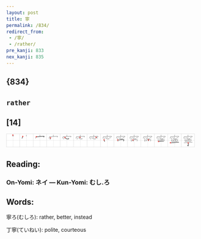 ```yaml
---
layout: post
title: 寧
permalink: /834/
redirect_from:
 - /寧/
 - /rather/
pre_kanji: 833
nex_kanji: 835
---
```


## {834}

## `rather`

## [14]

<div class="stroke"><img src="../images/E5AFA7.png" /></div>

## Reading:

### On-Yomi: ネイ &mdash; Kun-Yomi: むし.ろ

## Words:

寧ろ(むしろ): rather, better, instead

丁寧(ていねい): polite, courteous
